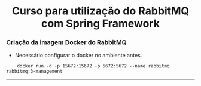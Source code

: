 <h1 align="center">Curso para utilização do RabbitMQ com Spring Framework </h1>

### Criação da imagem Docker do RabbitMQ

- Necessário configurar o docker no ambiente antes.

```docker
    docker run -d -p 15672:15672 -p 5672:5672 --name rabbitmq rabbitmq:3-management
```
------------------